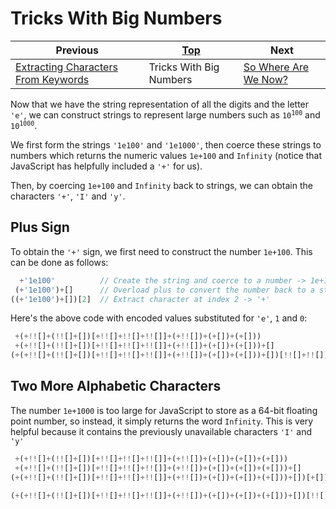 # Tricks With Big Numbers

| Previous | [Top](/chriswhealy/hieroglyphy) | Next
|---|---|---
| [Extracting Characters From Keywords](/chriswhealy/hieroglyphy/keywords/) | Tricks With Big Numbers | [So Where Are We Now?](/chriswhealy/hieroglyphy/checkpoint2/)

Now that we have the string representation of all the digits and the letter `'e'`, we can construct strings to represent large numbers such as <code>10<sup>100</sup></code> and <code>10<sup>1000</sup></code>.

We first form the strings `'1e100'` and `'1e1000'`, then coerce these strings to numbers which returns the numeric values `1e+100` and `Infinity` (notice that JavaScript has helpfully included a `'+'` for us).

Then, by coercing `1e+100` and `Infinity` back to strings, we can obtain the characters `'+'`, `'I'` and `'y'`.

## Plus Sign

To obtain the `'+'` sign, we first need to construct the number `1e+100`.
This can be done as follows:

```javascript
  +'1e100'          // Create the string and coerce to a number -> 1e+100
 (+'1e100')+[]      // Overload plus to convert the number back to a string -> '1e+100'
((+'1e100')+[])[2]  // Extract character at index 2 -> '+'
```

Here's the above code with encoded values substituted for `'e'`, `1` and `0`:

```javascript
 +(+!![]+(!![]+[])[+!![]+!![]+!![]]+(+!![])+(+[])+(+[]))                 // Coerce string '1e100' to number 1e+100
 +(+!![]+(!![]+[])[+!![]+!![]+!![]]+(+!![])+(+[])+(+[]))+[]              // Coerce back to string '1e+100'
(+(+!![]+(!![]+[])[+!![]+!![]+!![]]+(+!![])+(+[])+(+[]))+[])[!![]+!![]]  // Extract character at index 2 -> '+'
```

## Two More Alphabetic Characters

The number `1e+1000` is too large for JavaScript to store as a 64-bit floating point number, so instead, it simply returns the word `Infinity`.
This is very helpful because it contains the previously unavailable characters `'I'` and `'y'`

```javascript
 +(+!![]+(!![]+[])[+!![]+!![]+!![]]+(+!![])+(+[])+(+[])+(+[]))           // Number Infinity
 +(+!![]+(!![]+[])[+!![]+!![]+!![]]+(+!![])+(+[])+(+[])+(+[]))+[]        // Coerce to string 'Infinity'
(+(+!![]+(!![]+[])[+!![]+!![]+!![]]+(+!![])+(+[])+(+[])+(+[]))+[])[+[]]  // Extract character at index 0 -> 'I'
                                                                         // Extract character at index 7 -> 'y'
(+(+!![]+(!![]+[])[+!![]+!![]+!![]]+(+!![])+(+[])+(+[])+(+[]))+[])[!![]+!![]+!![]+!![]+!![]+!![]+!![]]
```
